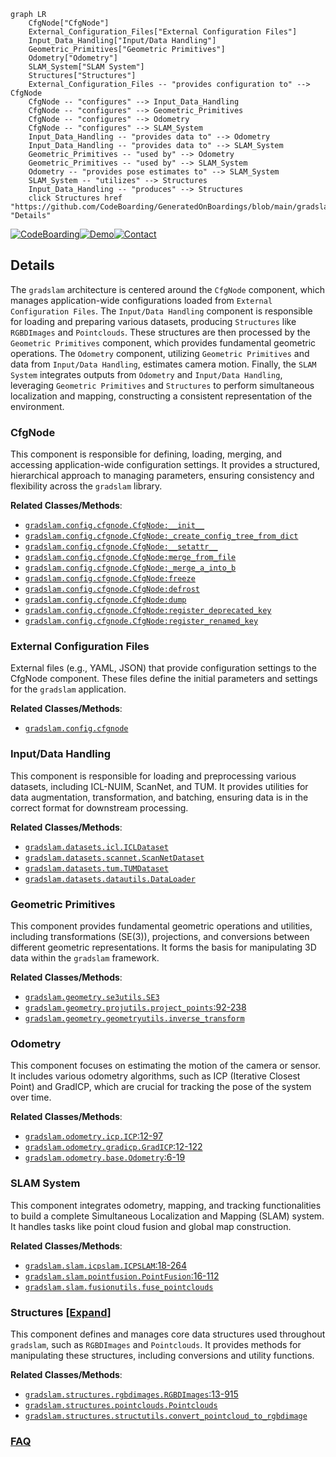 ```mermaid
graph LR
    CfgNode["CfgNode"]
    External_Configuration_Files["External Configuration Files"]
    Input_Data_Handling["Input/Data Handling"]
    Geometric_Primitives["Geometric Primitives"]
    Odometry["Odometry"]
    SLAM_System["SLAM System"]
    Structures["Structures"]
    External_Configuration_Files -- "provides configuration to" --> CfgNode
    CfgNode -- "configures" --> Input_Data_Handling
    CfgNode -- "configures" --> Geometric_Primitives
    CfgNode -- "configures" --> Odometry
    CfgNode -- "configures" --> SLAM_System
    Input_Data_Handling -- "provides data to" --> Odometry
    Input_Data_Handling -- "provides data to" --> SLAM_System
    Geometric_Primitives -- "used by" --> Odometry
    Geometric_Primitives -- "used by" --> SLAM_System
    Odometry -- "provides pose estimates to" --> SLAM_System
    SLAM_System -- "utilizes" --> Structures
    Input_Data_Handling -- "produces" --> Structures
    click Structures href "https://github.com/CodeBoarding/GeneratedOnBoardings/blob/main/gradslam/Structures.md" "Details"
```

[![CodeBoarding](https://img.shields.io/badge/Generated%20by-CodeBoarding-9cf?style=flat-square)](https://github.com/CodeBoarding/CodeBoarding)[![Demo](https://img.shields.io/badge/Try%20our-Demo-blue?style=flat-square)](https://www.codeboarding.org/demo)[![Contact](https://img.shields.io/badge/Contact%20us%20-%20contact@codeboarding.org-lightgrey?style=flat-square)](mailto:contact@codeboarding.org)

## Details

The `gradslam` architecture is centered around the `CfgNode` component, which manages application-wide configurations loaded from `External Configuration Files`. The `Input/Data Handling` component is responsible for loading and preparing various datasets, producing `Structures` like `RGBDImages` and `Pointclouds`. These structures are then processed by the `Geometric Primitives` component, which provides fundamental geometric operations. The `Odometry` component, utilizing `Geometric Primitives` and data from `Input/Data Handling`, estimates camera motion. Finally, the `SLAM System` integrates outputs from `Odometry` and `Input/Data Handling`, leveraging `Geometric Primitives` and `Structures` to perform simultaneous localization and mapping, constructing a consistent representation of the environment.

### CfgNode
This component is responsible for defining, loading, merging, and accessing application-wide configuration settings. It provides a structured, hierarchical approach to managing parameters, ensuring consistency and flexibility across the `gradslam` library.


**Related Classes/Methods**:

- <a href="https://github.com/gradslam/gradslam/blob/main/gradslam/config/cfgnode.py" target="_blank" rel="noopener noreferrer">`gradslam.config.cfgnode.CfgNode:__init__`</a>
- <a href="https://github.com/gradslam/gradslam/blob/main/gradslam/config/cfgnode.py" target="_blank" rel="noopener noreferrer">`gradslam.config.cfgnode.CfgNode:_create_config_tree_from_dict`</a>
- <a href="https://github.com/gradslam/gradslam/blob/main/gradslam/config/cfgnode.py" target="_blank" rel="noopener noreferrer">`gradslam.config.cfgnode.CfgNode:__setattr__`</a>
- <a href="https://github.com/gradslam/gradslam/blob/main/gradslam/config/cfgnode.py" target="_blank" rel="noopener noreferrer">`gradslam.config.cfgnode.CfgNode:merge_from_file`</a>
- <a href="https://github.com/gradslam/gradslam/blob/main/gradslam/config/cfgnode.py" target="_blank" rel="noopener noreferrer">`gradslam.config.cfgnode.CfgNode:_merge_a_into_b`</a>
- <a href="https://github.com/gradslam/gradslam/blob/main/gradslam/config/cfgnode.py" target="_blank" rel="noopener noreferrer">`gradslam.config.cfgnode.CfgNode:freeze`</a>
- <a href="https://github.com/gradslam/gradslam/blob/main/gradslam/config/cfgnode.py" target="_blank" rel="noopener noreferrer">`gradslam.config.cfgnode.CfgNode:defrost`</a>
- <a href="https://github.com/gradslam/gradslam/blob/main/gradslam/config/cfgnode.py" target="_blank" rel="noopener noreferrer">`gradslam.config.cfgnode.CfgNode:dump`</a>
- <a href="https://github.com/gradslam/gradslam/blob/main/gradslam/config/cfgnode.py" target="_blank" rel="noopener noreferrer">`gradslam.config.cfgnode.CfgNode:register_deprecated_key`</a>
- <a href="https://github.com/gradslam/gradslam/blob/main/gradslam/config/cfgnode.py" target="_blank" rel="noopener noreferrer">`gradslam.config.cfgnode.CfgNode:register_renamed_key`</a>


### External Configuration Files
External files (e.g., YAML, JSON) that provide configuration settings to the CfgNode component. These files define the initial parameters and settings for the `gradslam` application.


**Related Classes/Methods**:

- <a href="https://github.com/gradslam/gradslam/blob/main/gradslam/config/cfgnode.py" target="_blank" rel="noopener noreferrer">`gradslam.config.cfgnode`</a>


### Input/Data Handling
This component is responsible for loading and preprocessing various datasets, including ICL-NUIM, ScanNet, and TUM. It provides utilities for data augmentation, transformation, and batching, ensuring data is in the correct format for downstream processing.


**Related Classes/Methods**:

- <a href="https://github.com/gradslam/gradslam/blob/main/gradslam/datasets/icl.py" target="_blank" rel="noopener noreferrer">`gradslam.datasets.icl.ICLDataset`</a>
- <a href="https://github.com/gradslam/gradslam/blob/main/gradslam/datasets/scannet.py" target="_blank" rel="noopener noreferrer">`gradslam.datasets.scannet.ScanNetDataset`</a>
- <a href="https://github.com/gradslam/gradslam/blob/main/gradslam/datasets/tum.py" target="_blank" rel="noopener noreferrer">`gradslam.datasets.tum.TUMDataset`</a>
- <a href="https://github.com/gradslam/gradslam/blob/main/gradslam/datasets/datautils.py" target="_blank" rel="noopener noreferrer">`gradslam.datasets.datautils.DataLoader`</a>


### Geometric Primitives
This component provides fundamental geometric operations and utilities, including transformations (SE(3)), projections, and conversions between different geometric representations. It forms the basis for manipulating 3D data within the `gradslam` framework.


**Related Classes/Methods**:

- <a href="https://github.com/gradslam/gradslam/blob/main/gradslam/geometry/se3utils.py" target="_blank" rel="noopener noreferrer">`gradslam.geometry.se3utils.SE3`</a>
- <a href="https://github.com/gradslam/gradslam/blob/main/gradslam/geometry/projutils.py#L92-L238" target="_blank" rel="noopener noreferrer">`gradslam.geometry.projutils.project_points`:92-238</a>
- <a href="https://github.com/gradslam/gradslam/blob/main/gradslam/geometry/geometryutils.py" target="_blank" rel="noopener noreferrer">`gradslam.geometry.geometryutils.inverse_transform`</a>


### Odometry
This component focuses on estimating the motion of the camera or sensor. It includes various odometry algorithms, such as ICP (Iterative Closest Point) and GradICP, which are crucial for tracking the pose of the system over time.


**Related Classes/Methods**:

- <a href="https://github.com/gradslam/gradslam/blob/main/gradslam/odometry/icp.py#L12-L97" target="_blank" rel="noopener noreferrer">`gradslam.odometry.icp.ICP`:12-97</a>
- <a href="https://github.com/gradslam/gradslam/blob/main/gradslam/odometry/gradicp.py#L12-L122" target="_blank" rel="noopener noreferrer">`gradslam.odometry.gradicp.GradICP`:12-122</a>
- <a href="https://github.com/gradslam/gradslam/blob/main/gradslam/odometry/base.py#L6-L19" target="_blank" rel="noopener noreferrer">`gradslam.odometry.base.Odometry`:6-19</a>


### SLAM System
This component integrates odometry, mapping, and tracking functionalities to build a complete Simultaneous Localization and Mapping (SLAM) system. It handles tasks like point cloud fusion and global map construction.


**Related Classes/Methods**:

- <a href="https://github.com/gradslam/gradslam/blob/main/gradslam/slam/icpslam.py#L18-L264" target="_blank" rel="noopener noreferrer">`gradslam.slam.icpslam.ICPSLAM`:18-264</a>
- <a href="https://github.com/gradslam/gradslam/blob/main/gradslam/slam/pointfusion.py#L16-L112" target="_blank" rel="noopener noreferrer">`gradslam.slam.pointfusion.PointFusion`:16-112</a>
- <a href="https://github.com/gradslam/gradslam/blob/main/gradslam/slam/fusionutils.py" target="_blank" rel="noopener noreferrer">`gradslam.slam.fusionutils.fuse_pointclouds`</a>


### Structures [[Expand]](./Structures.md)
This component defines and manages core data structures used throughout `gradslam`, such as `RGBDImages` and `Pointclouds`. It provides methods for manipulating these structures, including conversions and utility functions.


**Related Classes/Methods**:

- <a href="https://github.com/gradslam/gradslam/blob/main/gradslam/structures/rgbdimages.py#L13-L915" target="_blank" rel="noopener noreferrer">`gradslam.structures.rgbdimages.RGBDImages`:13-915</a>
- <a href="https://github.com/gradslam/gradslam/blob/main/gradslam/structures/pointclouds.py" target="_blank" rel="noopener noreferrer">`gradslam.structures.pointclouds.Pointclouds`</a>
- <a href="https://github.com/gradslam/gradslam/blob/main/gradslam/structures/structutils.py" target="_blank" rel="noopener noreferrer">`gradslam.structures.structutils.convert_pointcloud_to_rgbdimage`</a>




### [FAQ](https://github.com/CodeBoarding/GeneratedOnBoardings/tree/main?tab=readme-ov-file#faq)